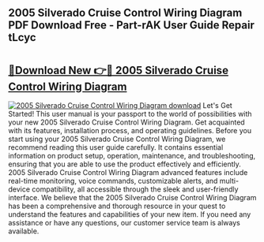 ## 2005 Silverado Cruise Control Wiring Diagram PDF Download Free - Part-rAK User Guide Repair tLcyc

# <h2><a href="http://dfh67k.blite.top/?on=2005+Silverado+Cruise+Control+Wiring+Diagram">🔗Download New 👉🔴 2005 Silverado Cruise Control Wiring Diagram</a></h2>

[![2005 Silverado Cruise Control Wiring Diagram download](https://i.imgur.com/lujVjoI.png)](http://dfh67k.blite.top/?on=2005+Silverado+Cruise+Control+Wiring+Diagram)
Let's Get Started! This user manual is your passport to the world of possibilities with your new 2005 Silverado Cruise Control Wiring Diagram. Get acquainted with its features, installation process, and operating guidelines. Before you start using your 2005 Silverado Cruise Control Wiring Diagram, we recommend reading this user guide carefully. It contains essential information on product setup, operation, maintenance, and troubleshooting, ensuring that you are able to use the product effectively and efficiently. 2005 Silverado Cruise Control Wiring Diagram advanced features include real-time monitoring, voice commands, customizable alerts, and multi-device compatibility, all accessible through the sleek and user-friendly interface. We believe that the 2005 Silverado Cruise Control Wiring Diagram has been a comprehensive and thorough resource in your quest to understand the features and capabilities of your new item. If you need any assistance or have any questions, our customer service team is always available.
